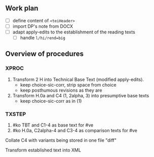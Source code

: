 ## Work plan

* [ ] define content of `<teiHeader>`
* [ ] import DP's note from DOCX
* [ ] adapt apply-edits to the establishment of the reading texts
   * [ ] handle `l/hi/rend=big`

##  Overview of procedures

### XPROC
1. Transform 2 H into Technical Base Text (modified apply-edits).
   * keep choice-sic-corr, strip space from choice
   * keep posthumous revisions as they are
2. Transform H.0a and C4 (1, 2alpha, 3) into presumptive base texts 
   * keep choice-sic-corr as in (1)

### TXSTEP
1. #ko TBT and C1-4 as base text for #ve
2. #ko H.0a, C2alpha-4 and C3-4 as comparison texts for #ve

Collate C4 with variants being stored in one file "diff"

Transform established text into XML
